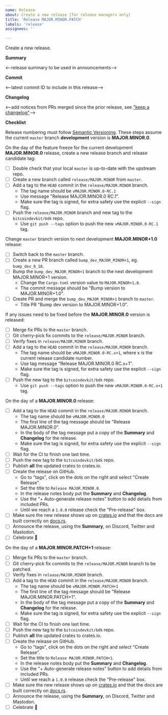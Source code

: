 ```yaml
---
name: Release
about: Create a new release [for release managers only]
title: 'Release MAJOR.MINOR.PATCH'
labels: 'release'
assignees: ''

---
```


Create a new release.

**Summary**

<--release summary to be used in announcements-->

**Commit**

<--latest commit ID to include in this release-->

**Changelog**

<--add notices from PRs merged since the prior release, see ["keep a changelog"]-->

**Checklist**  

Release numbering must follow [Semantic Versioning]. These steps assume the
current `master` branch **development** version is **MAJOR.MINOR.0**.

On the day of the feature freeze for the current development **MAJOR.MINOR.0**
release, create a new release branch and release candidate tag:

- [ ] Double check that your local `master` is up-to-date with the upstream repo.
- [ ] Create a new branch called `release/MAJOR.MINOR` from `master`.
- [ ] Add a tag to the `HEAD` commit in the `release/MAJOR.MINOR` branch.
  - The tag name should be `vMAJOR.MINOR.0-RC.1`
  - Use message "Release MAJOR.MINOR.0 RC.1".  
  - Make sure the tag is signed, for extra safety use the explicit `--sign` flag.
- [ ] Push the `release/MAJOR.MINOR` branch and new tag to the `bitcoindevkit/bdk` repo.
  - Use `git push --tags` option to push the new `vMAJOR.MINOR.0-RC.1` tag.

Change `master` branch version to next development **MAJOR.MINOR+1.0** release:

- [ ] Switch back to the `master` branch.
- [ ] Create a new PR branch called `bump_dev_MAJOR_MINOR+1`, eg. `bump_dev_0_18`.
- [ ] Bump the `bump_dev_MAJOR_MINOR+1` branch to the next development MAJOR.MINOR+1 version.
  - Change the `Cargo.toml` version value to `MAJOR.MINOR+1.0`.
  - The commit message should be "Bump version to MAJOR.MINOR+1.0".
- [ ] Create PR and merge the `bump_dev_MAJOR_MINOR+1` branch to `master`.
  - Title PR "Bump dev version to MAJOR.MINOR+1.0".

If any issues need to be fixed before the **MAJOR.MINOR.0** version is released:

- [ ] Merge fix PRs to the `master` branch.
- [ ] Git cherry-pick fix commits to the `release/MAJOR.MINOR` branch.
- [ ] Verify fixes in `release/MAJOR.MINOR` branch.
- [ ] Add a tag to the `HEAD` commit in the `release/MAJOR.MINOR` branch.
  - The tag name should be `vMAJOR.MINOR.0-RC.x+1`, where x is the current release candidate number.
  - Use tag message "Release MAJOR.MINOR.0 RC.x+1".  
  - Make sure the tag is signed, for extra safety use the explicit `--sign` flag.
- [ ] Push the new tag to the `bitcoindevkit/bdk` repo.
  - Use `git push --tags` option to push the new `vMAJOR.MINOR.0-RC.x+1` tag.

On the day of a **MAJOR.MINOR.0** release:

- [ ] Add a tag to the `HEAD` commit in the `release/MAJOR.MINOR` branch.
  - The tag name should be `vMAJOR.MINOR.0`
  - The first line of the tag message should be "Release MAJOR.MINOR.0".
  - In the body of the tag message put a copy of the **Summary** and **Changelog** for the release.
  - Make sure the tag is signed, for extra safety use the explicit `--sign` flag.
- [ ] Wait for the CI to finish one last time.
- [ ] Push the new tag to the `bitcoindevkit/bdk` repo.
- [ ] Publish **all** the updated crates to crates.io.
- [ ] Create the release on GitHub.
  - Go to "tags", click on the dots on the right and select "Create Release".
  - Set the title to `Release MAJOR.MINOR.0`.
  - In the release notes body put the **Summary** and **Changelog**.
  - Use the "+ Auto-generate release notes" button to add details from included PRs.
  - Until we reach a `1.0.0` release check the "Pre-release" box.
- [ ] Make sure the new release shows up on [crates.io] and that the docs are built correctly on [docs.rs].
- [ ] Announce the release, using the **Summary**, on Discord, Twitter and Mastodon.
- [ ] Celebrate :tada:

On the day of a **MAJOR.MINOR.PATCH+1** release:

- [ ] Merge fix PRs to the `master` branch.
- [ ] Git cherry-pick fix commits to the `release/MAJOR.MINOR` branch to be patched.
- [ ] Verify fixes in `release/MAJOR.MINOR` branch.
- [ ] Add a tag to the `HEAD` commit in the `release/MAJOR.MINOR` branch.
  - The tag name should be `vMAJOR.MINOR.PATCH+1`
  - The first line of the tag message should be "Release MAJOR.MINOR.PATCH+1".
  - In the body of the tag message put a copy of the **Summary** and **Changelog** for the release.
  - Make sure the tag is signed, for extra safety use the explicit `--sign` flag.
- [ ] Wait for the CI to finish one last time.
- [ ] Push the new tag to the `bitcoindevkit/bdk` repo.
- [ ] Publish **all** the updated crates to crates.io.
- [ ] Create the release on GitHub.
  - Go to "tags", click on the dots on the right and select "Create Release".
  - Set the title to `Release MAJOR.MINOR.PATCH+1`.
  - In the release notes body put the **Summary** and **Changelog**.
  - Use the "+ Auto-generate release notes" button to add details from included PRs.
  - Until we reach a `1.0.0` release check the "Pre-release" box.
- [ ] Make sure the new release shows up on [crates.io] and that the docs are built correctly on [docs.rs].
- [ ] Announce the release, using the **Summary**, on Discord, Twitter and Mastodon.
- [ ] Celebrate :tada:

[Semantic Versioning]: https://semver.org/
[crates.io]: https://crates.io/crates/bdk
[docs.rs]: https://docs.rs/bdk/latest/bdk
["keep a changelog"]: https://keepachangelog.com/en/1.0.0/
